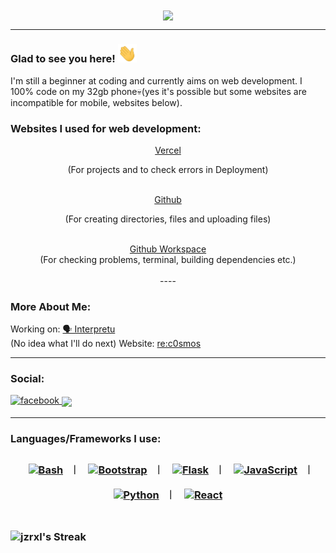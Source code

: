 <div align="center">
<img src="https://media2.giphy.com/media/VHFT6zk63ZPQ9bzX4U/giphy.gif?cid=6c09b952csakvu98o6iphu45g82j1wsvu46jj19pgx4vi61h&ep=v1_internal_gif_by_id&rid=giphy.gif&ct=g" align="center" height="" width="" />
</div>    
  

----

### Glad to see you here! <img src="https://github.com/ABSphreak/ABSphreak/blob/master/gifs/Hi.gif" width="30px"> 
I'm still a beginner at coding and currently aims on web development. I 100% code on my 32gb phone💀(yes it's possible but some websites are incompatible for mobile, websites below).

### Websites I used for web development:
<p align="center"><a href="https://vercel.com">Vercel</a><br>
<p align="center">(For projects and to check errors in Deployment)<br>
<br>
<p align="center"><a href="https://github.com">Github</a><br>
<p align="center">(For creating directories, files and uploading files)<br>
<br>
<p align="center"><a href="https://github.dev/github/dev">Github Workspace</a><br>
(For checking problems, terminal, building dependencies etc.)<br>
<br>
----
<h3>More About Me:</h3>
Working on: <a href="https://interpretu.vercel.app">🗣️ Interpretu<a/><br> (No idea what I'll do next)
Website: <a href="https://rec0smos.vercel.app">re:c0smos</a>


----
<p align="center"><h3>Social: </h3><a href="https://www.facebook.com/jezzabuu4" target="_blank">
<img src=https://img.shields.io/badge/facebook-%232E87FB.svg?&style=for-the-badge&logo=facebook&logoColor=white alt=facebook style="margin-bottom: 5px;" />
</a>  <img src="https://komarev.com/ghpvc/?username=jzrxl&&style=flat-square" align="center" />
</div>

---- 


<p align="center"><h3>Languages/Frameworks I use:
<br>
<br>
<div align="center">  
<a href="https://www.gnu.org/software/bash/" target="_blank"><img style="margin: 10px" src="https://profilinator.rishav.dev/skills-assets/gnu_bash-icon.svg" alt="Bash" height="25" /></a>︱ 
<a href="https://getbootstrap.com/docs/3.4/javascript/" target="_blank"><img style="margin: 10px" src="https://profilinator.rishav.dev/skills-assets/bootstrap-plain.svg" alt="Bootstrap" height="25" /></a>︱  
<a href="https://flask.palletsprojects.com/" target="_blank"><img style="margin: 10px" src="https://profilinator.rishav.dev/skills-assets/flask.png" alt="Flask" height="25" /></a>︱  
<a href="https://www.javascript.com/" target="_blank"><img style="margin: 10px" src="https://profilinator.rishav.dev/skills-assets/javascript-original.svg" alt="JavaScript" height="25" /></a>︱
<a href="https://www.python.org/" target="_blank"><img style="margin: 10px" src="https://profilinator.rishav.dev/skills-assets/python-original.svg" alt="Python" height="25" /></a>︱ 
<a href="https://reactjs.org/" target="_blank"><img style="margin: 10px" src="https://profilinator.rishav.dev/skills-assets/react-original-wordmark.svg" alt="React" height="25" /></a>  
</div>

<br/>


![jzrxl's Streak](https://github-readme-streak-stats.herokuapp.com/?user=jzrxl&theme=highcontrast&hide_border=false)